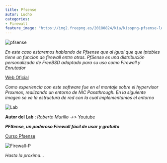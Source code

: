 ```yaml
---
title: Pfsense
autor: Lucho
categories:
- Firewall
feature_image: "https://img2.freepng.es/20180824/kia/kisspng-pfsense-logo-firewall-load-balancing-cyrus-information-technology-5b80a9ea07c351.4965853915351587620318.jpg"
---
```


![pfsense](https://www.enovatics.es/web/image/552/pfSenseColorLogoRegisteredRGB.png?access_token=1c7d053b-5148-49f5-8f23-45f1e3b5a0bc)

_En este caso estaremos hablando de Pfsense que al igual que que iptables tiene un funcion de firewall entre otras. PfSense es una distribución personalizada de FreeBSD adaptado para su uso como Firewall y Enrutador_

[Web Oficial](https://www.pfsense.org/)

_Como experiencia con este software fue en el montaje sobre el hypervisor Proxmox, realizando un entorno de NIC Passthrough. En la siguiente imagen se ve la estructura de red con la cual implementamos el entorno_

![Lab](https://i2.wp.com/robertomurillo.net/wp-content/uploads/2020/06/proxmox-y-pfsense-NIC-Passthrough.jpg?resize=1024%2C602&ssl=1)

**Autor del Lab** : _Roberto Murillo_ _->>_ [Youtube](https://www.youtube.com/c/RobertoMurillo)

_**PFSense, un poderoso Firewall fácil de usar y gratuito**_

[Curso Pfsense](https://www.youtube.com/watch?v=_0aEmhCfWg8&list=PL71fhkRaMiF7PbHbFPDVHdkrrLvViCWaO)

![Firewall-P](https://www.zyxel.com/library/assets/products/atp/reputation-filter.gif)

_Hasta la proxima..._

